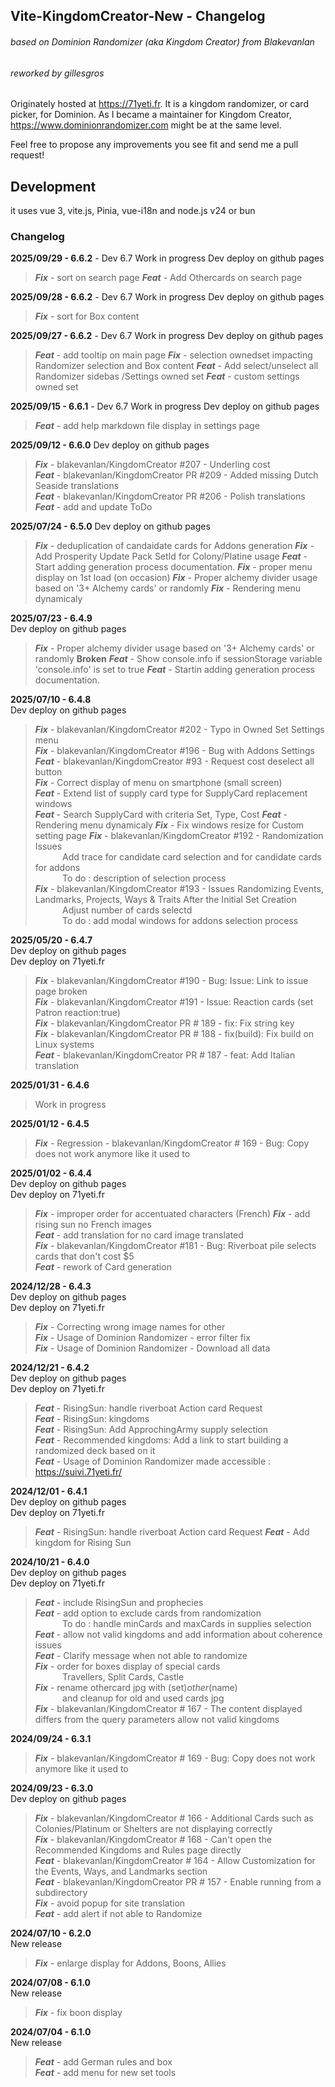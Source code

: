 ## Vite-KingdomCreator-New - Changelog
###### based on Dominion Randomizer (aka Kingdom Creator) from Blakevanlan
###### reworked by gillesgros

Originately hosted at https://71yeti.fr.
It is a kingdom randomizer, or card picker, for Dominion.
As I became a maintainer for Kingdom Creator, https://www.dominionrandomizer.com might be at the same level.

Feel free to propose any improvements you see fit and send me a pull request!

## Development
it uses vue 3, vite.js, Pinia, vue-i18n and node.js v24 or bun

### Changelog
**2025/09/29 - 6.6.2** - Dev 6.7 Work in progress
Dev deploy on github pages 
>***Fix*** - sort on search page
>***Feat*** - Add Othercards on search page

**2025/09/28 - 6.6.2** - Dev 6.7 Work in progress
Dev deploy on github pages 
>***Fix*** - sort for Box content

**2025/09/27 - 6.6.2** - Dev 6.7 Work in progress
Dev deploy on github pages 
>***Feat*** - add tooltip on main page
>***Fix*** - selection ownedset impacting Randomizer selection and Box content
>***Feat*** - Add select/unselect all Randomizer sidebas /Settings owned set 
>***Feat*** - custom settings owned set

**2025/09/15 - 6.6.1** - Dev 6.7 Work in progress
Dev deploy on github pages 
>***Feat*** - add help markdown file display in settings page 

**2025/09/12 - 6.6.0**
Dev deploy on github pages 
>***Fix*** - blakevanlan/KingdomCreator #207 - Underling cost  
>***Feat*** - blakevanlan/KingdomCreator PR #209 - Added missing Dutch Seaside translations  
>***Feat*** - blakevanlan/KingdomCreator PR #206 - Polish translations  
>***Feat*** - add and update ToDo

**2025/07/24 - 6.5.0**
Dev deploy on github pages 
>***Fix*** - deduplication of candaidate cards for Addons generation
>***Fix*** - Add Prosperity Update Pack SetId for Colony/Platine usage
>***Feat*** - Start adding generation process documentation.
>***Fix*** - proper menu display on 1st load (on occasion)
>***Fix*** - Proper alchemy divider usage based on '3+ Alchemy cards' or randomly
>***Fix*** - Rendering menu dynamicaly

**2025/07/23 - 6.4.9**  
Dev deploy on github pages  
>***Fix*** - Proper alchemy divider usage based on '3+ Alchemy cards' or randomly **Broken**
>***Feat*** - Show console.info if sessionStorage variable 'console.info' is set to true
>***Feat*** - Startin adding generation process documentation.

**2025/07/10 - 6.4.8**  
Dev deploy on github pages  
>***Fix*** - blakevanlan/KingdomCreator #202 - Typo in Owned Set Settings menu  
>***Fix*** - blakevanlan/KingdomCreator #196 - Bug with Addons Settings  
>***Feat*** - blakevanlan/KingdomCreator #93 - Request cost deselect all button  
>***Fix*** - Correct display of menu on smartphone (small screen)  
>***Feat*** - Extend list of supply card type for SupplyCard replacement windows  
>***Feat*** - Search SupplyCard with criteria Set, Type, Cost 
>***Feat*** - Rendering menu dynamicaly
>***Fix*** - Fix windows resize for Custom setting page
>***Fix*** - blakevanlan/KingdomCreator #192 - Randomization Issues  
           Add trace for candidate card selection and for candidate cards for addons  
           To do : description of selection process    
>***Fix*** - blakevanlan/KingdomCreator #193 - Issues Randomizing Events, Landmarks, Projects, Ways & Traits After the Initial Set Creation   
           Adjust number of cards selectd   
           To do : add modal windows for addons selection process   

**2025/05/20 - 6.4.7**  
Dev deploy on github pages  
Dev deploy on 71yeti.fr
>***Fix*** - blakevanlan/KingdomCreator #190 - Bug: Issue: Link to issue page broken  
>***Fix*** - blakevanlan/KingdomCreator #191 - Issue: Reaction cards (set Patron reaction:true)  
>***Fix*** - blakevanlan/KingdomCreator PR # 189 - fix: Fix string key  
>***Fix*** - blakevanlan/KingdomCreator PR # 188 - fix(build): Fix build on Linux systems  
>***Feat*** - blakevanlan/KingdomCreator PR # 187 - feat: Add Italian translation

**2025/01/31 - 6.4.6**  
>Work in progress

**2025/01/12 - 6.4.5**  
>***Fix*** - Regression - blakevanlan/KingdomCreator # 169 - Bug: Copy does not work anymore like it used to

**2025/01/02 - 6.4.4**  
Dev deploy on github pages  
Dev deploy on 71yeti.fr
>***Fix*** - improper order for accentuated characters (French)
>***Fix*** - add rising sun no French images  
>***Feat*** - add translation for no card image translated  
>***Fix*** - blakevanlan/KingdomCreator #181 - Bug: Riverboat pile selects cards that don't cost $5  
>***Feat*** - rework of Card generation 

**2024/12/28 - 6.4.3**  
Dev deploy on github pages  
Dev deploy on 71yeti.fr  
>***Fix*** - Correcting wrong image names for other  
>***Fix*** - Usage of Dominion Randomizer - error filter fix  
>***Fix*** - Usage of Dominion Randomizer - Download all data  

**2024/12/21 - 6.4.2**  
Dev deploy on github pages  
Dev deploy on 71yeti.fr 
>***Feat*** - RisingSun: handle riverboat Action card Request  
>***Feat*** - RisingSun: kingdoms  
>***Feat*** - RisingSun: Add ApprochingArmy supply selection  
>***Feat*** - Recommended kingdoms: Add a link to start building a randomized deck based on it  
>***Feat*** - Usage of Dominion Randomizer made accessible : https://suivi.71yeti.fr/  

**2024/12/01 - 6.4.1**  
Dev deploy on github pages  
Dev deploy on 71yeti.fr
>***Feat*** - RisingSun: handle riverboat Action card Request
>***Feat*** - Add kingdom for Rising Sun

**2024/10/21 - 6.4.0**  
Dev deploy on github pages  
Dev deploy on 71yeti.fr
>***Feat*** - include RisingSun and prophecies  
>***Feat*** - add option to exclude cards from randomization  
           To do : handle minCards and maxCards in supplies selection  
>***Feat*** - allow not valid kingdoms and add information about coherence issues  
>***Feat*** - Clarify message when not able to randomize  
>***Fix*** - order for boxes display of special cards   
           Travellers, Split Cards, Castle  
>***Fix*** - rename othercard jpg with (set)_other_(name)  
           and cleanup for old and used cards jpg  
>***Fix*** - blakevanlan/KingdomCreator # 167 - The content displayed   differs from the query parameters allow not valid kingdoms  

**2024/09/24 - 6.3.1**  
>***Fix*** - blakevanlan/KingdomCreator # 169 - Bug: Copy does not work anymore like it used to  

**2024/09/23 - 6.3.0**  
Dev deploy on github pages  
>***Fix*** - blakevanlan/KingdomCreator # 166 - Additional Cards such as Colonies/Platinum or Shelters are not displaying correctly  
>***Fix*** - blakevanlan/KingdomCreator # 168 - Can't open the Recommended Kingdoms and Rules page directly  
>***Feat*** - blakevanlan/KingdomCreator # 164 - Allow Customization for the Events, Ways, and Landmarks section  
>***Feat*** - blakevanlan/KingdomCreator PR # 157 - Enable running from a subdirectory  
>***Fix*** - avoid popup for site translation  
>***Feat*** - add alert if not able to Randomize  

**2024/07/10 - 6.2.0**  
New release  
>***Fix*** - enlarge display for Addons, Boons, Allies  

**2024/07/08 - 6.1.0**  
New release  
>***Fix*** - fix boon display  

**2024/07/04 - 6.1.0**  
New release  
>***Feat*** - add German rules and box  
>***Feat*** - add menu for new set tools  